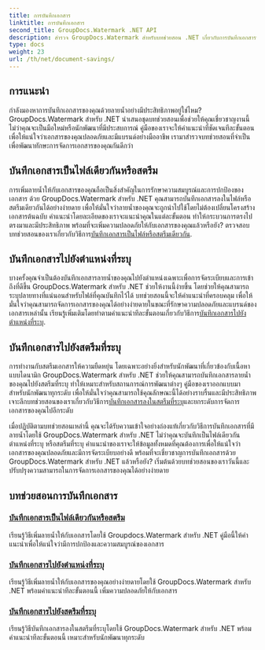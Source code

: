 ```yaml
---
title: การบันทึกเอกสาร
linktitle: การบันทึกเอกสาร
second_title: GroupDocs.Watermark .NET API
description: สำรวจ GroupDocs.Watermark สำหรับบทช่วยสอน .NET เกี่ยวกับการบันทึกเอกสารที่มีลายน้ำ เรียนรู้วิธีทีละขั้นตอนเพื่อเพิ่มความปลอดภัยและการจัดการเอกสาร
type: docs
weight: 23
url: /th/net/document-savings/
---
```

## การแนะนำ

กำลังมองหาการบันทึกเอกสารของคุณด้วยลายน้ำอย่างมีประสิทธิภาพอยู่ใช่ไหม? GroupDocs.Watermark สำหรับ .NET นำเสนอชุดบทช่วยสอนเพื่อช่วยให้คุณเชี่ยวชาญงานนี้ ไม่ว่าคุณจะเป็นมือใหม่หรือนักพัฒนาที่มีประสบการณ์ คู่มือของเราจะให้คำแนะนำที่ชัดเจนทีละขั้นตอนเพื่อให้แน่ใจว่าเอกสารของคุณปลอดภัยและมีแบรนด์อย่างมืออาชีพ เรามาสำรวจบทช่วยสอนที่จำเป็นเพื่อพัฒนาทักษะการจัดการเอกสารของคุณกันดีกว่า

## บันทึกเอกสารเป็นไฟล์เดียวกันหรือสตรีม
 การเพิ่มลายน้ำให้กับเอกสารของคุณถือเป็นสิ่งสำคัญในการรักษาความสมบูรณ์และการปกป้องของเอกสาร ด้วย GroupDocs.Watermark สำหรับ .NET คุณสามารถบันทึกเอกสารลงในไฟล์หรือสตรีมเดียวกันได้อย่างง่ายดาย เพื่อให้มั่นใจว่าลายน้ำของคุณจะถูกนำไปใช้โดยไม่ต้องเปลี่ยนโครงสร้างเอกสารต้นฉบับ คำแนะนำโดยละเอียดของเราจะแนะนำคุณในแต่ละขั้นตอน ทำให้กระบวนการตรงไปตรงมาและมีประสิทธิภาพ พร้อมที่จะเพิ่มความปลอดภัยให้กับเอกสารของคุณแล้วหรือยัง? ตรวจสอบบทช่วยสอนของเราเกี่ยวกับวิธีการ[บันทึกเอกสารเป็นไฟล์หรือสตรีมเดียวกัน](./save-document-same-file-stream/).

## บันทึกเอกสารไปยังตำแหน่งที่ระบุ
บางครั้งคุณจำเป็นต้องบันทึกเอกสารลายน้ำของคุณไปยังตำแหน่งเฉพาะเพื่อการจัดระเบียบและการเข้าถึงที่ดีขึ้น GroupDocs.Watermark สำหรับ .NET ช่วยให้งานนี้ง่ายขึ้น โดยช่วยให้คุณสามารถระบุปลายทางที่แน่นอนสำหรับไฟล์ที่คุณบันทึกไว้ได้ บทช่วยสอนนี้จะให้คำแนะนำที่ครอบคลุม เพื่อให้มั่นใจว่าคุณสามารถจัดการเอกสารของคุณได้อย่างง่ายดายในขณะที่รักษาความปลอดภัยและแบรนด์ของเอกสารเหล่านั้น เรียนรู้เพิ่มเติมโดยทำตามคำแนะนำทีละขั้นตอนเกี่ยวกับวิธีการ[บันทึกเอกสารไปยังตำแหน่งที่ระบุ](./save-document-specified-location/).

## บันทึกเอกสารไปยังสตรีมที่ระบุ
 การทำงานกับสตรีมเอกสารให้ความยืดหยุ่น โดยเฉพาะอย่างยิ่งสำหรับนักพัฒนาที่เกี่ยวข้องกับเนื้อหาแบบไดนามิก GroupDocs.Watermark สำหรับ .NET ช่วยให้คุณสามารถบันทึกเอกสารลายน้ำของคุณไปยังสตรีมที่ระบุ ทำให้เหมาะสำหรับสถานการณ์การพัฒนาต่างๆ คู่มือของเราออกแบบมาสำหรับนักพัฒนาทุกระดับ เพื่อให้มั่นใจว่าคุณสามารถใช้คุณลักษณะนี้ได้อย่างราบรื่นและมีประสิทธิภาพ เจาะลึกบทช่วยสอนของเราเกี่ยวกับวิธีการ[บันทึกเอกสารลงในสตรีมที่ระบุ](./save-document-specified-stream/)และยกระดับการจัดการเอกสารของคุณไปอีกระดับ

เมื่อปฏิบัติตามบทช่วยสอนเหล่านี้ คุณจะได้รับความเข้าใจอย่างถ่องแท้เกี่ยวกับวิธีการบันทึกเอกสารที่มีลายน้ำโดยใช้ GroupDocs.Watermark สำหรับ .NET ไม่ว่าคุณจะบันทึกเป็นไฟล์เดียวกัน ตำแหน่งที่ระบุ หรือสตรีมที่ระบุ คำแนะนำของเราจะให้ข้อมูลทั้งหมดที่คุณต้องการเพื่อให้แน่ใจว่าเอกสารของคุณปลอดภัยและมีการจัดระเบียบอย่างดี พร้อมที่จะเชี่ยวชาญการบันทึกเอกสารด้วย GroupDocs.Watermark สำหรับ .NET แล้วหรือยัง? เริ่มต้นด้วยบทช่วยสอนของเราวันนี้และปรับปรุงความสามารถในการจัดการเอกสารของคุณได้อย่างง่ายดาย

## บทช่วยสอนการบันทึกเอกสาร
### [บันทึกเอกสารเป็นไฟล์เดียวกันหรือสตรีม](./save-document-same-file-stream/)
เรียนรู้วิธีเพิ่มลายน้ำให้กับเอกสารโดยใช้ Groupdocs.Watermark สำหรับ .NET คู่มือนี้ให้คำแนะนำเพื่อให้แน่ใจว่ามีการปกป้องและความสมบูรณ์ของเอกสาร
### [บันทึกเอกสารไปยังตำแหน่งที่ระบุ](./save-document-specified-location/)
เรียนรู้วิธีเพิ่มลายน้ำให้กับเอกสารของคุณอย่างง่ายดายโดยใช้ GroupDocs.Watermark สำหรับ .NET พร้อมคำแนะนำทีละขั้นตอนนี้ เพิ่มความปลอดภัยให้กับเอกสาร
### [บันทึกเอกสารไปยังสตรีมที่ระบุ](./save-document-specified-stream/)
เรียนรู้วิธีบันทึกเอกสารลงในสตรีมที่ระบุโดยใช้ GroupDocs.Watermark สำหรับ .NET พร้อมคำแนะนำทีละขั้นตอนนี้ เหมาะสำหรับนักพัฒนาทุกระดับ